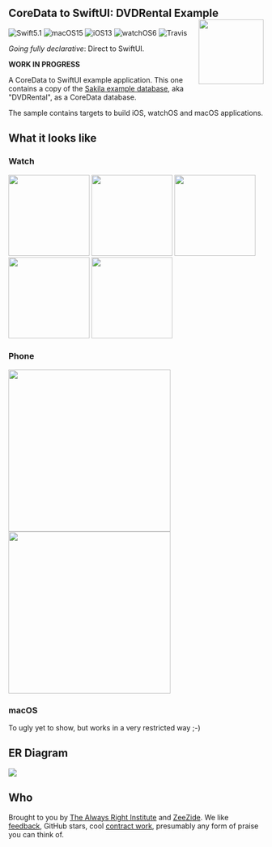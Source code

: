 <h2>CoreData to SwiftUI: DVDRental Example
  <img src="http://zeezide.com/img/d2s/D2SIcon.svg"
       align="right" width="128" height="128" />
</h2>

![Swift5.1](https://img.shields.io/badge/swift-5.1-blue.svg)
![macOS15](https://img.shields.io/badge/os-macOS-green.svg?style=flat)
![iOS13](https://img.shields.io/badge/os-iOS-green.svg?style=flat)
![watchOS6](https://img.shields.io/badge/os-watchOS-green.svg?style=flat)
![Travis](https://api.travis-ci.org/DirectToSwift/DirectToSwiftUI.svg?branch=branches/coredata&style=flat)

_Going fully declarative_: Direct to SwiftUI.

**WORK IN PROGRESS**

A CoreData to SwiftUI example application.
This one contains a copy of the
[Sakila example database](https://github.com/jOOQ/jOOQ/tree/master/jOOQ-examples/Sakila),
aka "DVDRental", as a CoreData database.

The sample contains targets to build iOS, watchOS and macOS applications.


## What it looks like

### Watch

<p float="left">
<img width="160" src="http://www.alwaysrightinstitute.com/images/d2s/watchos-screenshots/01-homepage.png">
<img width="160" src="http://www.alwaysrightinstitute.com/images/d2s/watchos-screenshots/02-customers.png">
<img width="160" src="http://www.alwaysrightinstitute.com/images/d2s/watchos-screenshots/03-customer.png">
<img width="160" src="http://www.alwaysrightinstitute.com/images/d2s/watchos-screenshots/04-movies.png">
<img width="160" src="http://www.alwaysrightinstitute.com/images/d2s/watchos-screenshots/05-movie.png">
</p>

### Phone

<p float="left">
<img width="320" src="http://www.alwaysrightinstitute.com/images/d2s/limited-entities.png">
<img width="320" src="http://www.alwaysrightinstitute.com/images/d2s/list-customer-default.png">
</p>

### macOS

To ugly yet to show, but works in a very restricted way ;-) 


## ER Diagram

<img src="https://www.jooq.org/img/sakila.png">


## Who

Brought to you by
[The Always Right Institute](http://www.alwaysrightinstitute.com)
and
[ZeeZide](http://zeezide.de).
We like
[feedback](https://twitter.com/ar_institute),
GitHub stars,
cool [contract work](http://zeezide.com/en/services/services.html),
presumably any form of praise you can think of.
